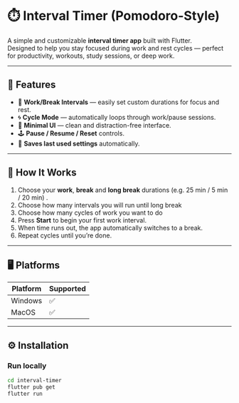 # ⏱️ Interval Timer (Pomodoro-Style)

A simple and customizable **interval timer app** built with Flutter.  
Designed to help you stay focused during work and rest cycles — perfect for productivity, workouts, study sessions, or deep work.

---

## 🚀 Features

- 🎯 **Work/Break Intervals** — easily set custom durations for focus and rest.
- 🌀 **Cycle Mode** — automatically loops through work/pause sessions.
- 🧩 **Minimal UI** — clean and distraction-free interface.
- 🕹️ **Pause / Resume / Reset** controls.
- 💾 **Saves last used settings** automatically.

---

## 🧠 How It Works

1. Choose your **work**, **break** and **long break** durations (e.g. 25 min / 5 min / 20 min) .
2. Choose how many intervals you will run until long break
3. Choose how many cycles of work you want to do
4. Press **Start** to begin your first work interval.
5. When time runs out, the app automatically switches to a break.
6. Repeat cycles until you’re done.

---

## 🖥️ Platforms

| Platform | Supported |
| -------- | --------- |
| Windows  | ✅        |
| MacOS    | ✅        |

---

## ⚙️ Installation

### Run locally

```bash
cd interval-timer
flutter pub get
flutter run
```
